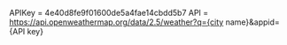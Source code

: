 APIKey = 4e40d8fe9f01600de5a4fae14cbdd5b7
API = https://api.openweathermap.org/data/2.5/weather?q={city name}&appid={API key}
